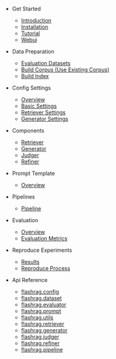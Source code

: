 * Get Started
    * [Introduction](en-us/introduction.md)
    * [Installation](en-us/installation.md)
    * [Tutorial](en-us/tutorial.md)
    * [Webui](en-us/webui.md)

* Data Preparation
    * [Evaluation Datasets](en-us/data_preparation/evaluation-datasets.md)
    * [Build Corpus (Use Existing Corpus)](en-us/build-corpus.md)
    * [Build Index](en-us/build-index.md)

* Config Settings
    * [Overview](en-us/config-setting.md)
    * [Basic Settings](en-us/basic-settings.md)
    * [Retriever Settings](en-us/retriever-settings.md)
    * [Generator Settings](en-us/generator-settings.md)

* Components
    * [Retriever](en-us/retriever.md)
    * [Generator](en-us/generator.md)
    * [Judger](en-us/judger.md)
    * [Refiner](en-us/refiner.md)

* Prompt Template
    * [Overview](en-us/prompt-template.md)

* Pipelines
    * [Pipeline](en-us/pipeline.md)

* Evaluation
    * [Overview](en-us/evaluation.md)
    * [Evaluation Metrics](en-us/evaluation-metrics.md)

* Reproduce Experiments
    * [Results](en-us/results.md)
    * [Reproduce Process](en-us/reproduce-process.md)

* Api Reference
    * [flashrag.config](en-us/flashrag.config.md)
    * [flashrag.dataset](en-us/flashrag.dataset.md)
    * [flashrag.evaluator](en-us/flashrag.evaluator.md)
    * [flashrag.prompt](en-us/flashrag.prompt.md)
    * [flashrag.utils](en-us/flashrag.utils.md)
    * [flashrag.retriever](en-us/flashrag.retriever.md)
    * [flashrag.generator](en-us/flashrag.generator.md)
    * [flashrag.judger](en-us/flashrag.judger.md)
    * [flashrag.refiner](en-us/flashrag.refiner.md)
    * [flashrag.pipeline](en-us/flashrag.pipeline.md)
    